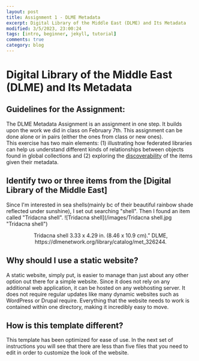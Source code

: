 ```yaml
---
layout: post
title: Assignment 1 - DLME Metadata
excerpt: Digital Library of the Middle East (DLME) and Its Metadata
modified: 3/5/2023, 23:00:24
tags: [intro, beginner, jekyll, tutorial]
comments: true
category: blog
---
```

# Digital Library of the Middle East (DLME) and Its Metadata

## Guidelines for the Assignment: 
The DLME Metadata Assignment is an assignment in one step. It builds upon the work we did in class on February 7th. 
This assignment can be done alone or in pairs (either the ones from class or new ones).  
This exercise has two main elements: (1) illustrating how federated libraries can help us understand different kinds of relationships between objects found in global collections and (2) exploring the [discoverability](https://en.wikipedia.org/wiki/Discoverability) of the items given their metadata.

## Identify two or three items from the [Digital Library of the Middle East]
Since I'm interested in sea shells(mainly bc of their beautiful rainbow shade reflected under sunshine), I set out searching "shell". Then I found an item called "Tridacna shell". 
![Tridacna shell](/images/Tridacna shell.jpg "Tridacna shell")
<div align="center"> Tridacna shell 3.33 x 4.29 in. (8.46 x 10.9 cm).” DLME, https://dlmenetwork.org/library/catalog/met_326244. </div>


## Why should I use a static website?
A static website, simply put, is easier to manage than just about any other option out there for a simple website. Since it does not rely on any additional web application, it can be hosted on any webhosting server. It does not require regular updates like many dynamic websites such as WordPress or Drupal require. Everything that the website needs to work is contained within one directory, making it incredibly easy to move.

## How is this template different?
This template has been optimized for ease of use. In the next set of instructions you will see that there are less than five files that you need to edit in order to customize the look of the website.
